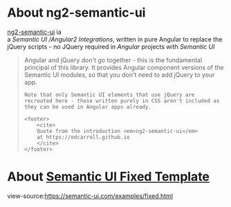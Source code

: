 


# About ng2-semantic-ui

[ng2-semantic-ui](https://edcarroll.github.io/ng2-semantic-ui/#/getting-started) ia  
a _Semantic UI /Angular2 Integrations_, written in pure Angular to replace
the jQuery scripts - no JQuery required in _Angular_ projects with _Semantic UI_


<blockquote>
    Angular and jQuery don't go together - this is the fundamental principal of this library. It provides Angular component versions of the Semantic UI modules, so that you don't need to add jQuery to your app.
    
    Note that only Semantic UI elements that use jQuery are recreated here - those written purely in CSS aren't included as they can be used in Angular apps already. 

    <footer>
        <cite>
        Quote from the introduction <em>ng2-semantic-ui</em> 
        at https://edcarroll.github.io
        </cite>
    </footer>

</blockquote>


# About [Semantic UI Fixed Template](https://semantic-ui.com/examples/fixed.html)

view-source:https://semantic-ui.com/examples/fixed.html

